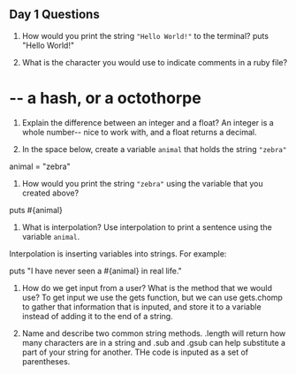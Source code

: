 ## Day 1 Questions

1. How would you print the string `"Hello World!"` to the terminal?
puts "Hello World!"

1. What is the character you would use to indicate comments in a ruby file?
# -- a hash, or a octothorpe

1. Explain the difference between an integer and a float?
An integer is a whole number-- nice to work with, and a float returns a decimal.

1. In the space below, create a variable `animal` that holds the string `"zebra"`

animal = "zebra"

1. How would you print the string `"zebra"` using the variable that you created above?

puts #{animal}

1. What is interpolation? Use interpolation to print a sentence using the variable `animal`.

Interpolation is inserting variables into strings. For example:

puts "I have never seen a #{animal} in real life."

1. How do we get input from a user? What is the method that we would use?
To get input we use the gets function, but we can use gets.chomp to gather that information that is inputed, and store it to a variable instead of adding it to the end of a string.

1. Name and describe two common string methods.
.length will return how many characters are in a string and .sub and .gsub can help substitute a part of your string for another. THe code is inputed as a set of parentheses. 
